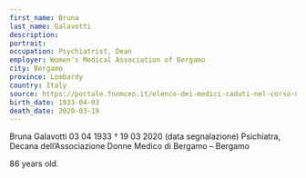 ```yaml
---
first_name: Bruna
last_name: Galavotti
description: 
portrait: 
occupation: Psychiatrist, Dean
employer: Women's Medical Association of Bergamo
city: Bergamo
province: Lombardy
country: Italy 
source: https://portale.fnomceo.it/elenco-dei-medici-caduti-nel-corso-dellepidemia-di-covid-19/
birth_date: 1933-04-03
death_date: 2020-03-19
---
```


Bruna Galavotti 03 04 1933 † 19 03 2020 (data segnalazione)
Psichiatra, Decana dell’Associazione Donne Medico di Bergamo – Bergamo

86 years old.